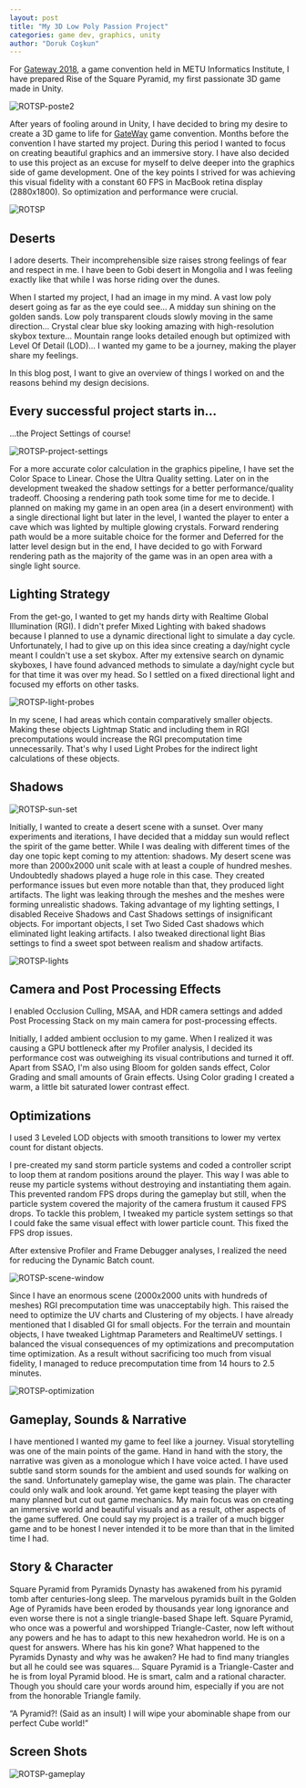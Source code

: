 ```yaml
---
layout: post
title: "My 3D Low Poly Passion Project"
categories: game dev, graphics, unity
author: "Doruk Coşkun"
---
```


For [Gateway 2018](https://www.facebook.com/GATEWay.METU/), a game convention held in METU Informatics Institute, I have prepared Rise of the Square Pyramid, my first passionate 3D game made in Unity.

![ROTSP-poste2](/assets/screen-shots/ROTSP-poste2.png)

After years of fooling around in Unity, I have decided to bring my desire to create a 3D game to life for [GateWay](https://www.facebook.com/GATEWay.METU/) game convention. Months before the convention I have started my project. During this period I wanted to focus on creating beautiful graphics and an immersive story. I have also decided to use this project as an excuse for myself to delve deeper into the graphics side of game development. One of the key points I strived for was achieving this visual fidelity with a constant 60 FPS in MacBook retina display (2880x1800). So optimization and performance were crucial.

![ROTSP](/assets/screen-shots/RiseOfTheSquarePyramid.png)

## Deserts
I adore deserts. Their incomprehensible size raises strong feelings of fear and respect in me. I have been to Gobi desert in Mongolia and I was feeling exactly like that while I was horse riding over the dunes.

When I started my project, I had an image in my mind. A vast low poly desert going as far as the eye could see... A midday sun shining on the golden sands. Low poly transparent clouds slowly moving in the same direction... Crystal clear blue sky looking amazing with high-resolution skybox texture... Mountain range looks detailed enough but optimized with Level Of Detail (LOD)... I wanted my game to be a journey, making the player share my feelings.

In this blog post, I want to give an overview of things I worked on and the reasons behind my design decisions. 

## Every successful project starts in...
...the Project Settings of course!

![ROTSP-project-settings](/assets/screen-shots/ROTSP-project-settings.png)

For a more accurate color calculation in the graphics pipeline, I have set the Color Space to Linear. Chose the Ultra Quality setting. Later on in the development tweaked the shadow settings for a better performance/quality tradeoff. Choosing a rendering path took some time for me to decide. I planned on making my game in an open area (in a desert environment) with a single directional light but later in the level, I wanted the player to enter a cave which was lighted by multiple glowing crystals. Forward rendering path would be a more suitable choice for the former and Deferred for the latter level design but in the end, I have decided to go with Forward rendering path as the majority of the game was in an open area with a single light source.

## Lighting Strategy 
From the get-go, I wanted to get my hands dirty with Realtime Global Illumination (RGI). I didn't prefer Mixed Lighting with baked shadows because I planned to use a dynamic directional light to simulate a day cycle. Unfortunately, I had to give up on this idea since creating a day/night cycle meant I couldn't use a set skybox. After my extensive search on dynamic skyboxes, I have found advanced methods to simulate a day/night cycle but for that time it was over my head. So I settled on a fixed directional light and focused my efforts on other tasks.

![ROTSP-light-probes](/assets/screen-shots/ROTSP-light-probes.png)

In my scene, I had areas which contain comparatively smaller objects. Making these objects Lightmap Static and including them in RGI precomputations would increase the RGI precomputation time unnecessarily. That's why I used Light Probes for the indirect light calculations of these objects.

## Shadows

![ROTSP-sun-set](/assets/screen-shots/ROTSP-sun-set.png)

Initially, I wanted to create a desert scene with a sunset. Over many experiments and iterations, I have decided that a midday sun would reflect the spirit of the game better. While I was dealing with different times of the day one topic kept coming to my attention: shadows. My desert scene was more than 2000x2000 unit scale with at least a couple of hundred meshes. Undoubtedly shadows played a huge role in this case. They created performance issues but even more notable than that, they produced light artifacts. The light was leaking through the meshes and the meshes were forming unrealistic shadows. Taking advantage of my lighting settings, I disabled Receive Shadows and Cast Shadows settings of insignificant objects. For important objects, I set Two Sided Cast shadows which eliminated light leaking artifacts. I also tweaked directional light Bias settings to find a sweet spot between realism and shadow artifacts.

![ROTSP-lights](/assets/screen-shots/ROTSP-lights.png)

## Camera and Post Processing Effects
I enabled Occlusion Culling, MSAA, and HDR camera settings and added Post Processing Stack on my main camera for post-processing effects. 

Initially, I added ambient occlusion to my game. When I realized it was causing a GPU bottleneck after my Profiler analysis, I decided its performance cost was outweighing its visual contributions and turned it off. Apart from SSAO, I'm also using Bloom for golden sands effect, Color Grading and small amounts of Grain effects. Using Color grading I created a warm, a little bit saturated lower contrast effect.

## Optimizations
I used 3 Leveled LOD objects with smooth transitions to lower my vertex count for distant objects. 

I pre-created my sand storm particle systems and coded a controller script to loop them at random positions around the player. This way I was able to reuse my particle systems without destroying and instantiating them again. This prevented random FPS drops during the gameplay but still, when the particle system covered the majority of the camera frustum it caused FPS drops. To tackle this problem, I tweaked my particle system settings so that I could fake the same visual effect with lower particle count. This fixed the FPS drop issues.

After extensive Profiler and Frame Debugger analyses, I realized the need for reducing the Dynamic Batch count. 

![ROTSP-scene-window](/assets/screen-shots/ROTSP-scene-window.png)

Since I have an enormous scene (2000x2000 units with hundreds of meshes) RGI precomputation time was unacceptabily high. This raised the need to optimize the UV charts and Clustering of my objects. I have already mentioned that I disabled GI for small objects. For the terrain and mountain objects, I have tweaked Lightmap Parameters and RealtimeUV settings. I balanced the visual consequences of my optimizations and precomputation time optimization. As a result without sacrificing too much from visual fidelity, I managed to reduce precomputation time from 14 hours to 2.5 minutes.

![ROTSP-optimization](/assets/screen-shots/ROTSP-optimization.png)

## Gameplay, Sounds & Narrative
I have mentioned I wanted my game to feel like a journey. Visual storytelling was one of the main points of the game. Hand in hand with the story, the narrative was given as a monologue which I have voice acted. I have used subtle sand storm sounds for the ambient and used sounds for walking on the sand. Unfortunately gameplay wise, the game was plain. The character could only walk and look around. Yet game kept teasing the player with many planned but cut out game mechanics. My main focus was on creating an immersive world and beautiful visuals and as a result, other aspects of the game suffered. One could say my project is a trailer of a much bigger game and to be honest I never intended it to be more than that in the limited time I had.

## Story & Character
Square Pyramid from Pyramids Dynasty has awakened from his pyramid tomb after centuries-long sleep. The marvelous pyramids built in the Golden Age of Pyramids have been eroded by thousands year long ignorance and even worse there is not a single triangle-based Shape left. Square Pyramid, who once was a powerful and worshipped Triangle-Caster, now left without any powers and he has to adapt to this new hexahedron world. He is on a quest for answers. Where has his kin gone? What happened to the Pyramids Dynasty and why was he awaken? He had to find many triangles but all he could see was squares...
Square Pyramid is a Triangle-Caster and he is from loyal Pyramid blood. He is smart, calm and a rational character. Though you should care your words around him, especially if you are not from the honorable Triangle family.

“A Pyramid?! (Said as an insult) I will wipe your abominable shape from our perfect Cube world!”

## Screen Shots

![ROTSP-gameplay](/assets/screen-shots/ROTSP-gameplay.png)
